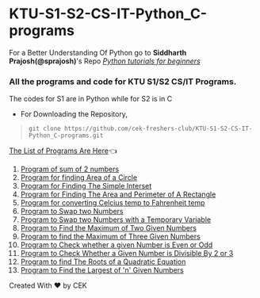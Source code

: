# KTU-S1-S2-CS-IT-Python_C-programs

For a Better Understanding Of Python go to **Siddharth Prajosh(@sprajosh)**'s Repo *[Python tutorials for beginners](https://github.com/sprajosh/basic-python)*
### All the programs and code for KTU S1/S2 CS/IT Programs.  
The codes for S1 are in Python while for S2 is in C

- For Downloading the Repository,
>  `git clone https://github.com/cek-freshers-club/KTU-S1-S2-CS-IT-Python_C-programs.git `

[The List of Programs Are Here](Python%20Programmes/List%20of%20Programs.txt):point_left:

1. [Program of sum of 2 numbers](Python%20Programmes/1_sum_of_two_numbers.py)
2. [Program for finding Area of a Circle](Python%20Programmes/2_Area_of_circle.py)
3. [Program for Finding The Simple Interset](Python%20Programmes/3_simple_interest.py)
4. [Program for Finding The Area and Perimeter of A Rectangle ](Python%20Programmes/4_rectangle.py)
5. [Program for converting Celcius temp to Fahrenheit temp](Python%20Programmes/5_Celcius_2_Fahren_.py)
6. [Program to Swap two Numbers](Python%20Programmes/6_swap.py)
7. [Program to Swap two Numbers with a Temporary Variable](Python%20Programmes/7_Swap_Using_temp_var.py)
8. [Program to Find the Maximum of Two Given Numbers](Python%20Programmes/8_max_of_two_nos.py)
9. [Program to find the Maximum of Three Given Numbers](Python%20Programmes/9_max_of_3_nos.py)
10. [Program to Check whether a given Number is Even or Odd](Python%20Programmes/10_even_odd.py)
11. [Program to Check Whether a Given Number is Divisible By 2 or 3](Python%20Programmes/11_divisible_by_2_or_3.py)
12. [Program to find The Roots of a Quadratic Equation](Python%20Programmes/12_roots_of_quad_eq.py)
13. [Program to Find the Largest of 'n' Given Numbers](Python%20Programmes/13_largest_of_n_numbers.py)

Created With :heart: by CEK

